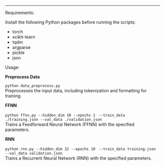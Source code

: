 ---

Requirements:

Install the following Python packages before running the scripts:

- torch
- scikit-learn
- tqdm
- argparse
- pickle
- json

Usage:

**Preprocess Data**

``python data_preprocess.py``  
Preprocesses the input data, including tokenization and formatting for training.

**FFNN**

``python ffnn.py --hidden_dim 10 --epochs 1 ``
``--train_data ./training.json --val_data ./validation.json``  
Trains a Feedforward Neural Network (FFNN) with the specified parameters.

**RNN**

``python rnn.py --hidden_dim 32 --epochs 10 ``
``--train_data training.json --val_data validation.json``  
Trains a Recurrent Neural Network (RNN) with the specified parameters.


